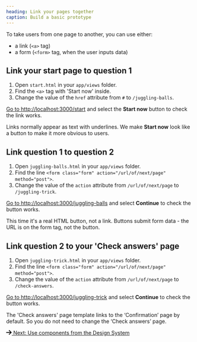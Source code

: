 ```yaml
---
heading: Link your pages together
caption: Build a basic prototype
---
```


To take users from one page to another, you can use either:

- a link (`<a>` tag)
- a form (`<form>` tag, when the user inputs data)

## Link your start page to question 1

1. Open `start.html` in your `app/views` folder.
2. Find the `<a>` tag with 'Start now' inside.
3. Change the value of the `href` attribute from `#` to `/juggling-balls`.

[Go to http://localhost:3000/start](http://localhost:3000/start) and select the **Start now** button to check the link works.

Links normally appear as text with underlines. We make **Start now** look like a button to make it more obvious to users.

## Link question 1 to question 2

1. Open `juggling-balls.html` in your `app/views` folder.
2. Find the line `<form class="form" action="/url/of/next/page" method="post">`.
3. Change the value of the `action` attribute from `/url/of/next/page` to `/juggling-trick`.

[Go to http://localhost:3000/juggling-balls](http://localhost:3000/juggling-balls) and select **Continue** to check the button works.

This time it's a real HTML button, not a link. Buttons submit form data - the URL is on the form tag, not the button.

## Link question 2 to your 'Check answers' page

1. Open `juggling-trick.html` in your `app/views` folder.
2. Find the line `<form class="form" action="/url/of/next/page" method="post">`.
3. Change the value of the `action` attribute from `/url/of/next/page` to `/check-answers`.

[Go to http://localhost:3000/juggling-trick](http://localhost:3000/juggling-trick) and select **Continue** to check the button works.

The 'Check answers' page template links to the ‘Confirmation’ page by default. So you do not need to change the ‘Check answers’ page.

<nav class="govuk-pagination govuk-pagination--block" role="navigation" aria-label="results">
  <div class="govuk-pagination__next">
    <a class="govuk-link govuk-pagination__link" href="use-components" rel="next"> <svg class="govuk-pagination__icon govuk-pagination__icon--next" xmlns="http://www.w3.org/2000/svg" height="13" width="15" aria-hidden="true" focusable="false" viewBox="0 0 15 13">
        <path d="m8.107-0.0078125-1.4136 1.414 4.2926 4.293h-12.986v2h12.896l-4.1855 3.9766 1.377 1.4492 6.7441-6.4062-6.7246-6.7266z"></path>
      </svg> <span class="govuk-pagination__link-title">Next</span><span class="govuk-visually-hidden">:</span>
      <span class="govuk-pagination__link-label">Use components from the Design System</span></a>
  </div>
</nav>
